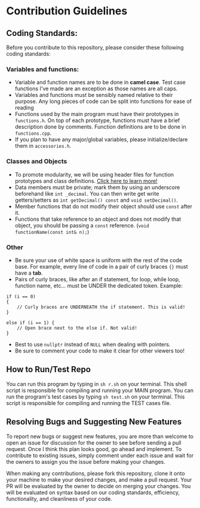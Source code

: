 # Contribution Guidelines

## Coding Standards:

Before you contribute to this repository, please consider these following coding standards:

### Variables and functions:

- Variable and function names are to be done in **camel case**. Test case functions I've made are an exception as those names are all caps.
- Variables and functions must be sensibly named relative to their purpose. Any long pieces of code can be split into functions for ease of reading
- Functions used by the main program must have their prototypes in `functions.h`. On top of each prototype, functions must have a brief description done by comments. Function definitions are to be done in `functions.cpp`.
- If you plan to have any major/global variables, please initialize/declare them in `accessories.h`.

### Classes and Objects

- To promote modularity, we will be using header files for function prototypes and class definitions. [Click here to learn more!](https://www.learncpp.com/cpp-tutorial/class-code-and-header-files/#:~:text=Class%20definitions%20can%20be%20put,same%20name%20as%20the%20class.)
- Data members must be private; mark them by using an underscore beforehand like `int _decimal`. You can then write get write getters/setters as `int getDecimal() const` and `void setDecimal()`.
- Member functions that do not modify their object should use `const` after it.
- Functions that take reference to an object and does not modify that object, you should be passing a `const` reference.
  (`void functionName(const int& n);`)

### Other

- Be sure your use of white space is uniform with the rest of the code base. For example, every line of code in a pair of curly braces `{}` must have a **tab**.
- Pairs of curly braces, like after an if statement, for loop, while loop, function name, etc... must be UNDER the dedicated token. Example:

```
if (i == 0)
{
    // Curly braces are UNDERNEATH the if statement. This is valid!
}

else if (i == 1) {
    // Open brace next to the else if. Not valid!
}
```

- Best to use `nullptr` instead of `NULL` when dealing with pointers.
- Be sure to comment your code to make it clear for other viewers too!

## How to Run/Test Repo

You can run this program by typing in `sh r.sh` on your terminal. This shell script is responsible for compiling
and running your MAIN program. You can run the program's test cases by typing `sh test.sh` on your terminal. This script is
responsible for compiling and running the TEST cases file.

## Resolving Bugs and Suggesting New Features

To report new bugs or suggest new features, you are more than welcome to open an issue for discussion for the owner to see before
sending a pull request. Once I think this plan looks good, go ahead and implement. To contribute to existing issues, simply comment under each issue and wait for the owners to assign you the issue before making your changes.

When making any contributions, please fork this repository, clone it onto your machine to make your desired changes, and make a pull request. Your PR will be evaluated by the owner to decide on merging your changes. You will be evaluated on syntax based on our coding standards, efficiency, functionality, and cleanliness of your code.
